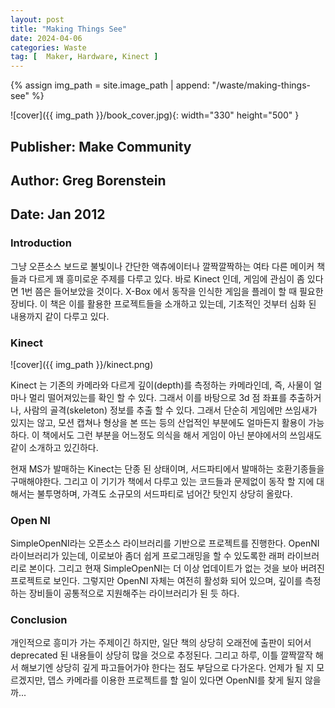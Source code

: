 ```yaml
---
layout: post
title: "Making Things See"
date: 2024-04-06
categories: Waste 
tag: [  Maker, Hardware, Kinect ]
---
```


{% assign img_path = site.image_path | append: "/waste/making-things-see" %}

![cover]({{ img_path }}/book_cover.jpg){: width="330" height="500" }

## Publisher: Make Community

## Author: Greg Borenstein

## Date: Jan 2012

### Introduction

그냥 오픈소스 보드로 불빛이나 간단한 액츄에이터나 깔짝깔짝하는 여타 다른 메이커 책들과 다르게 꽤 흥미로운 주제를 다루고 있다. 바로 Kinect 인데, 게임에 관심이 좀 있다면 1번 쯤은 들어보았을 것이다. X-Box 에서 동작을 인식한 게임을 플레이 할 때 필요한 장비다. 이 책은 이를 활용한 프로젝트들을 소개하고 있는데, 기초적인 것부터 심화 된 내용까지 같이 다루고 있다.

### Kinect

![cover]({{ img_path }}/kinect.png)

Kinect 는 기존의 카메라와 다르게 깊이(depth)를 측정하는 카메라인데, 즉, 사물이 얼마나 멀리 떨어져있는를 확인 할 수 있다. 그래서 이를 바탕으로 3d 점 좌표를 추출하거나, 사람의 골격(skeleton) 정보를 추출 할 수 있다. 그래서 단순히 게임에만 쓰임새가 있지는 않고, 모션 캡쳐나 형상을 본 뜨는 등의 산업적인 부분에도 얼마든지 활용이 가능하다. 이 책에서도 그런 부분을 어느정도 의식을 해서 게임이 아닌 분야에서의 쓰임새도 같이 소개하고 있긴하다.

현재 MS가 발매하는 Kinect는 단종 된 상태이며, 서드파티에서 발매하는 호환기종들을 구매해야한다. 그리고 이 기기가 책에서 다루고 있는 코드들과 문제없이 동작 할 지에 대해서는 불투명하며, 가격도 소규모의 서드파티로 넘어간 탓인지 상당히 올랐다.

### Open NI

SimpleOpenNI라는 오픈소스 라이브러리를 기반으로 프로젝트를 진행한다. OpenNI 라이브러리가 있는데, 이로보아 좀더 쉽게 프로그래밍을 할 수 있도록한 래퍼 라이브러리로 본이다. 그리고 현재  SimpleOpenNI는 더 이상 업데이트가 없는 것을 보아 버려진 프로젝트로 보인다. 그렇지만 OpenNI 자체는 여전히 활성화 되어 있으며, 깊이를 측정하는 장비들이 공통적으로 지원해주는 라이브러리가 된 듯 하다.

### Conclusion

개인적으로 흥미가 가는 주제이긴 하지만, 일단 책의 상당히 오래전에 출판이 되어서 deprecated 된 내용들이 상당히 많을 것으로 추정된다. 그리고 하루, 이틀 깔짝깔작 해서 해보기엔 상당히 깊게 파고들어가야 한다는 점도 부담으로 다가온다. 언제가 될 지 모르겠지만, 뎁스 카메라를 이용한 프로젝트를 할 일이 있다면 OpenNI를 찾게 될지 않을까...